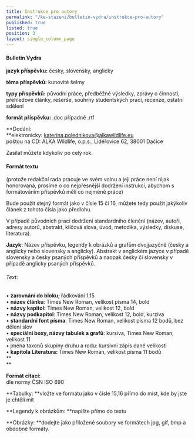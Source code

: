 ```yaml
---
title: Instrukce pro autory
permalink: "/ke-stazeni/bulletin-vydra/instrukce-pro-autory"
published: true
listed: true
position: 3
layout: single_column_page
---
```

#### **Bulletin Vydra**

**jazyk příspěvku:** česky, slovensky, anglicky

**téma příspěvků:** kunovité šelmy

**typy příspěvků:** původní práce, předběžné výsledky, zprávy o
činnosti, přehledové články, rešerše, souhrny studentských prací,
recenze, ostatní sdělení

<strong>formát příspěvku: </strong>.doc případně .rtf

**Dodání:  
**elektronicky: katerina.polednikova@alkawildlife.eu   
poštou na CD: ALKA Wildlife, o.p.s., Lidéřovice 62, 38001 Dačice

Zasílat můžete kdykoliv po celý rok.

#### Formát textu

(protože redakční rada pracuje ve svém volnu a její práce není nijak
honorovaná, prosíme o co nejpřesnější dodržení instrukcí, abychom s
formátováním příspěvků měli co nejméně práce)

Bude použit stejný formát jako v čísle 15 či 16, můžete tedy použít
jakýkoliv článek z tohoto čísla jako předlohu.

V případě původních prací dodržení standardního členění (název, autoři,
adresy autorů, abstrakt, klíčová slova, úvod, metodika, výsledky,
diskuse, literatura).

**Jazyk:** Název příspěvku, legendy k obrázků a grafům dvojjazyčně
(česky a anglicky nebo slovensky a anglicky). Abstrakt v anglickém
jazyce v případě slovensky a česky psaných příspěvků a naopak česky či
slovensky v případě anglicky psaných příspěvků.

###### Text:

• <strong>zarovnání do bloku; </strong>řádkování 1,15  
• **název článku**\: Times New Roman, velikost písma 14, bold  
• **názvy kapitol:** Times New Roman, velikost 12, bold  
• **názvy podkapitol**\: Times New Roman, velikost 12, bold, kurziva  
• **standardní font písma**\: Times New Roman, velikost písma 12 bodů, bez dělení slov  
• **speciální boxy, názvy tabulek a grafů**\: kursiva, Times New Roman, velikost 11  
• jména taxonů skupiny druhu a rodu: kursivní zápis dané velikosti  
• <strong>kapitola Literatura: </strong>Times New Roman, velikost písma 11 bodů  
**  
**

<strong>Formát citací: </strong>  
dle normy ČSN ISO 690

**Tabulky: **vložte ve formátu jako v čísle 15,16 přímo do míst, kde by
jste je chtěli mít

**Legendy k obrázkům: **napište přímo do textu

**Obrázky: **dodejte jako přiložené soubory ve formátech jpg, gif, bmp a
obdobné formáty.

